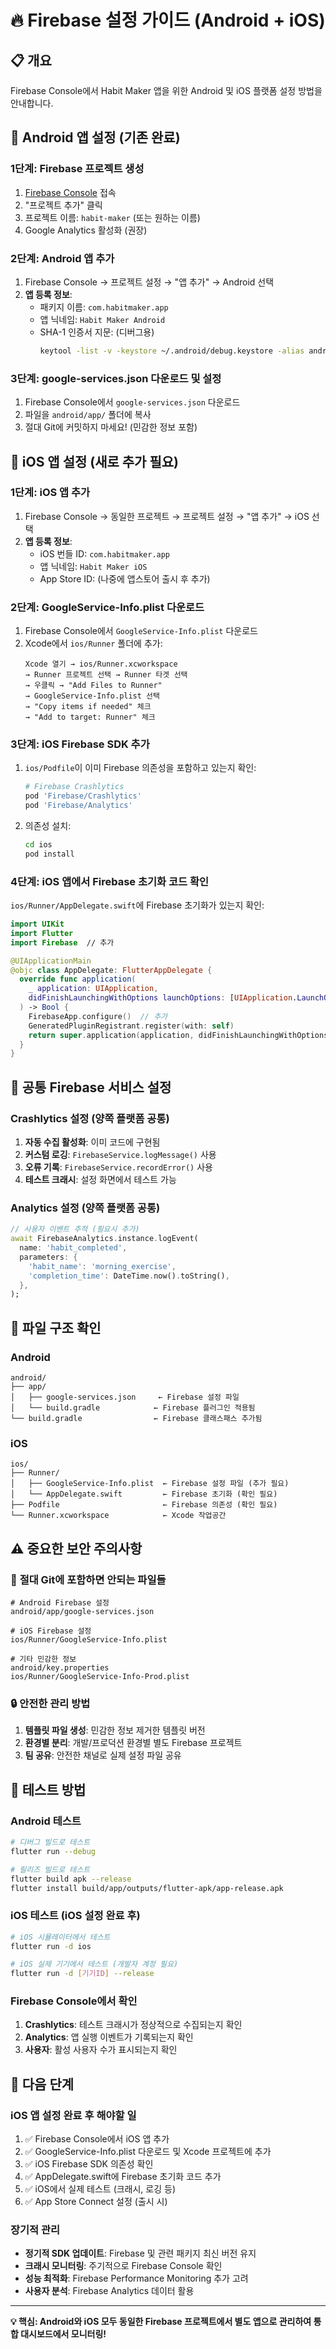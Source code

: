 # 🔥 Firebase 설정 가이드 (Android + iOS)

## 📋 개요
Firebase Console에서 Habit Maker 앱을 위한 Android 및 iOS 플랫폼 설정 방법을 안내합니다.

## 🤖 **Android 앱 설정** (기존 완료)

### 1단계: Firebase 프로젝트 생성
1. [Firebase Console](https://console.firebase.google.com/) 접속
2. "프로젝트 추가" 클릭
3. 프로젝트 이름: `habit-maker` (또는 원하는 이름)
4. Google Analytics 활성화 (권장)

### 2단계: Android 앱 추가
1. Firebase Console → 프로젝트 설정 → "앱 추가" → Android 선택
2. **앱 등록 정보**:
   - 패키지 이름: `com.habitmaker.app`
   - 앱 닉네임: `Habit Maker Android`
   - SHA-1 인증서 지문: (디버그용)
     ```bash
     keytool -list -v -keystore ~/.android/debug.keystore -alias androiddebugkey -storepass android -keypass android
     ```

### 3단계: google-services.json 다운로드 및 설정
1. Firebase Console에서 `google-services.json` 다운로드
2. 파일을 `android/app/` 폴더에 복사
3. 절대 Git에 커밋하지 마세요! (민감한 정보 포함)

## 🍎 **iOS 앱 설정** (새로 추가 필요)

### 1단계: iOS 앱 추가
1. Firebase Console → 동일한 프로젝트 → 프로젝트 설정 → "앱 추가" → iOS 선택
2. **앱 등록 정보**:
   - iOS 번들 ID: `com.habitmaker.app`
   - 앱 닉네임: `Habit Maker iOS`
   - App Store ID: (나중에 앱스토어 출시 후 추가)

### 2단계: GoogleService-Info.plist 다운로드
1. Firebase Console에서 `GoogleService-Info.plist` 다운로드
2. Xcode에서 `ios/Runner` 폴더에 추가:
   ```
   Xcode 열기 → ios/Runner.xcworkspace
   → Runner 프로젝트 선택 → Runner 타겟 선택
   → 우클릭 → "Add Files to Runner"
   → GoogleService-Info.plist 선택
   → "Copy items if needed" 체크
   → "Add to target: Runner" 체크
   ```

### 3단계: iOS Firebase SDK 추가
1. `ios/Podfile`이 이미 Firebase 의존성을 포함하고 있는지 확인:
   ```ruby
   # Firebase Crashlytics
   pod 'Firebase/Crashlytics'
   pod 'Firebase/Analytics'
   ```

2. 의존성 설치:
   ```bash
   cd ios
   pod install
   ```

### 4단계: iOS 앱에서 Firebase 초기화 코드 확인
`ios/Runner/AppDelegate.swift`에 Firebase 초기화가 있는지 확인:
```swift
import UIKit
import Flutter
import Firebase  // 추가

@UIApplicationMain
@objc class AppDelegate: FlutterAppDelegate {
  override func application(
    _ application: UIApplication,
    didFinishLaunchingWithOptions launchOptions: [UIApplication.LaunchOptionsKey: Any]?
  ) -> Bool {
    FirebaseApp.configure()  // 추가
    GeneratedPluginRegistrant.register(with: self)
    return super.application(application, didFinishLaunchingWithOptions: launchOptions)
  }
}
```

## 🔧 **공통 Firebase 서비스 설정**

### Crashlytics 설정 (양쪽 플랫폼 공통)
1. **자동 수집 활성화**: 이미 코드에 구현됨
2. **커스텀 로깅**: `FirebaseService.logMessage()` 사용
3. **오류 기록**: `FirebaseService.recordError()` 사용
4. **테스트 크래시**: 설정 화면에서 테스트 가능

### Analytics 설정 (양쪽 플랫폼 공통)
```dart
// 사용자 이벤트 추적 (필요시 추가)
await FirebaseAnalytics.instance.logEvent(
  name: 'habit_completed',
  parameters: {
    'habit_name': 'morning_exercise',
    'completion_time': DateTime.now().toString(),
  },
);
```

## 📁 **파일 구조 확인**

### Android
```
android/
├── app/
│   ├── google-services.json     ← Firebase 설정 파일
│   └── build.gradle            ← Firebase 플러그인 적용됨
└── build.gradle                ← Firebase 클래스패스 추가됨
```

### iOS
```
ios/
├── Runner/
│   ├── GoogleService-Info.plist  ← Firebase 설정 파일 (추가 필요)
│   └── AppDelegate.swift         ← Firebase 초기화 (확인 필요)
├── Podfile                       ← Firebase 의존성 (확인 필요)
└── Runner.xcworkspace            ← Xcode 작업공간
```

## ⚠️ **중요한 보안 주의사항**

### 🚫 **절대 Git에 포함하면 안되는 파일들**
```gitignore
# Android Firebase 설정
android/app/google-services.json

# iOS Firebase 설정  
ios/Runner/GoogleService-Info.plist

# 기타 민감한 정보
android/key.properties
ios/Runner/GoogleService-Info-Prod.plist
```

### 🔒 **안전한 관리 방법**
1. **템플릿 파일 생성**: 민감한 정보 제거한 템플릿 버전
2. **환경별 분리**: 개발/프로덕션 환경별 별도 Firebase 프로젝트
3. **팀 공유**: 안전한 채널로 실제 설정 파일 공유

## 🧪 **테스트 방법**

### Android 테스트
```bash
# 디버그 빌드로 테스트
flutter run --debug

# 릴리즈 빌드로 테스트  
flutter build apk --release
flutter install build/app/outputs/flutter-apk/app-release.apk
```

### iOS 테스트 (iOS 설정 완료 후)
```bash
# iOS 시뮬레이터에서 테스트
flutter run -d ios

# iOS 실제 기기에서 테스트 (개발자 계정 필요)
flutter run -d [기기ID] --release
```

### Firebase Console에서 확인
1. **Crashlytics**: 테스트 크래시가 정상적으로 수집되는지 확인
2. **Analytics**: 앱 실행 이벤트가 기록되는지 확인 
3. **사용자**: 활성 사용자 수가 표시되는지 확인

## 🚀 **다음 단계**

### iOS 앱 설정 완료 후 해야할 일
1. ✅ Firebase Console에서 iOS 앱 추가
2. ✅ GoogleService-Info.plist 다운로드 및 Xcode 프로젝트에 추가
3. ✅ iOS Firebase SDK 의존성 확인
4. ✅ AppDelegate.swift에 Firebase 초기화 코드 추가
5. ✅ iOS에서 실제 테스트 (크래시, 로깅 등)
6. ✅ App Store Connect 설정 (출시 시)

### 장기적 관리
- **정기적 SDK 업데이트**: Firebase 및 관련 패키지 최신 버전 유지
- **크래시 모니터링**: 주기적으로 Firebase Console 확인
- **성능 최적화**: Firebase Performance Monitoring 추가 고려
- **사용자 분석**: Firebase Analytics 데이터 활용

---

**💡 핵심: Android와 iOS 모두 동일한 Firebase 프로젝트에서 별도 앱으로 관리하여 통합 대시보드에서 모니터링!** 